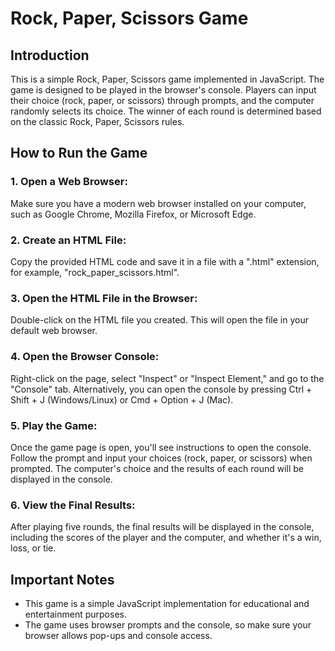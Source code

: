 # Rock, Paper, Scissors Game
## Introduction
This is a simple Rock, Paper, Scissors game implemented in JavaScript. The game is designed to be played in the browser's console. Players can input their choice (rock, paper, or scissors) through prompts, and the computer randomly selects its choice. The winner of each round is determined based on the classic Rock, Paper, Scissors rules.

## How to Run the Game
### 1. Open a Web Browser:
Make sure you have a modern web browser installed on your computer, such as Google Chrome, Mozilla Firefox, or Microsoft Edge.

### 2. Create an HTML File:
Copy the provided HTML code and save it in a file with a ".html" extension, for example, "rock_paper_scissors.html".

### 3. Open the HTML File in the Browser:
Double-click on the HTML file you created. This will open the file in your default web browser.

### 4. Open the Browser Console:
Right-click on the page, select "Inspect" or "Inspect Element," and go to the "Console" tab. Alternatively, you can open the console by pressing Ctrl + Shift + J (Windows/Linux) or Cmd + Option + J (Mac).

### 5. Play the Game:
Once the game page is open, you'll see instructions to open the console. Follow the prompt and input your choices (rock, paper, or scissors) when prompted. The computer's choice and the results of each round will be displayed in the console.

### 6. View the Final Results:
After playing five rounds, the final results will be displayed in the console, including the scores of the player and the computer, and whether it's a win, loss, or tie.

## Important Notes
- This game is a simple JavaScript implementation for educational and entertainment purposes.
- The game uses browser prompts and the console, so make sure your browser allows pop-ups and console access.

